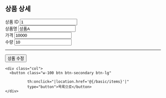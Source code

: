 <!DOCTYPE HTML>
<html  xmlns:th="http://www.thymeleaf.org">
<head>
  <meta charset="utf-8">
  <link href="../css/bootstrap.min.css"
        th:href="@{/css/bootstrap.min.css}"
        rel="stylesheet">
  <style>
    .container {
      max-width: 560px;
    }
  </style>
</head>
<body>
<div class="container">
  <div class="py-5 text-center">
    <h2>상품 상세</h2>
  </div>
  <div>
    <label for="itemId">상품 ID</label>
    <input type="text" id="itemId" name="itemId" class="form-control" th:value="${item.id}"
           value="1" readonly>
  </div>
  <div>
    <label for="itemName">상품명</label>
    <input type="text" id="itemName" name="itemName" class="form-control" th:value="${item.itemName}"
           value="상품A" readonly>
  </div>
  <div>
    <label for="price">가격</label>
    <input type="text" id="price" name="price" class="form-control" th:value="${item.price}"
           value="10000" readonly>
  </div>
  <div>
    <label for="quantity">수량</label>
    <input type="text" id="quantity" name="quantity" class="form-control" th:value="${item.quantity}"
           value="10" readonly>
  </div>
  <hr class="my-4">
  <div class="row">
    <div class="col">
      <button class="w-100 btn btn-primary btn-lg"
              onclick="location.href='editForm.html'"
              th:onclick="|location.href='@{/basic/items/{itemId}/edit(itemId=${item.id})}'|"
              type="button">상품 수정</button>
    </div>

    <div class="col">
      <button class="w-100 btn btn-secondary btn-lg"

              th:onclick="|location.href='@{/basic/items}'|"
              type="button">목록으로</button>
    </div>
  </div>
</div> <!-- /container -->
</body>
</html>
